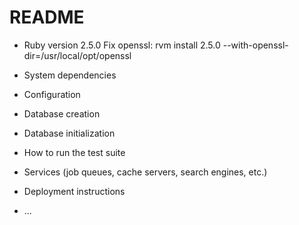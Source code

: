 # README

* Ruby version 2.5.0
Fix openssl: rvm install 2.5.0 --with-openssl-dir=/usr/local/opt/openssl

* System dependencies

* Configuration

* Database creation

* Database initialization

* How to run the test suite

* Services (job queues, cache servers, search engines, etc.)

* Deployment instructions

* ...
